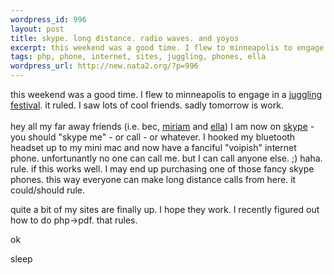 ```yaml
--- 
wordpress_id: 996
layout: post
title: skype. long distance. radio waves. and yoyos
excerpt: this weekend was a good time. I flew to minneapolis to engage in a juggling festival. it ruled. I saw lots of cool friends. sadly tomorrow is work. hey all my far away friends (i.e. bec, miriam and ella) I am n...
tags: php, phone, internet, sites, juggling, phones, ella
wordpress_url: http://new.nata2.org/?p=996
---
```

<p>this weekend was a good time. I flew to minneapolis to engage in a <a href="http://www.mondofest.org/" target="_self">juggling festival</a>. it ruled. I saw lots of cool friends. sadly tomorrow is work. <br /><br />hey all my far away friends (i.e. bec, <a href="http://www.mimiblume.com/" target="_self">miriam</a> and <a href="http://home.kimo.com.tw/pzantique/" target="_self">ella</a>) I am now on <a href="http://www.skype.com/" target="_blank">skype</a> - you should &quot;skype me&quot; - or call - or whatever. I hooked my bluetooth headset up to my mini mac and now have a fanciful &quot;voipish&quot; internet phone. unfortunantly no one can call me. but I can call anyone else. ;) haha. rule. if this works well. I may end up purchasing one of those fancy skype phones. this way everyone can make long distance calls from here. it could/should rule.</p><p>quite a bit of my sites are finally up. I hope they work. I recently figured out how to do php-&gt;pdf. that rules. </p><p>ok</p><p>sleep </p>
